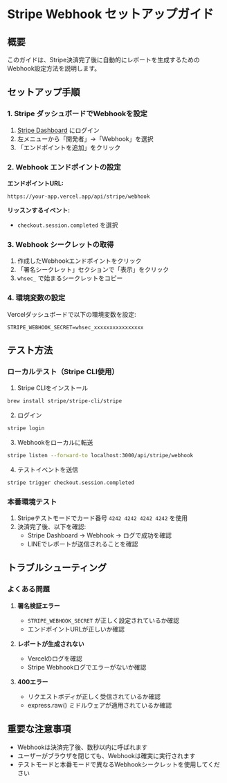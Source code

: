 # Stripe Webhook セットアップガイド

## 概要
このガイドは、Stripe決済完了後に自動的にレポートを生成するためのWebhook設定方法を説明します。

## セットアップ手順

### 1. Stripe ダッシュボードでWebhookを設定

1. [Stripe Dashboard](https://dashboard.stripe.com) にログイン
2. 左メニューから「開発者」→「Webhook」を選択
3. 「エンドポイントを追加」をクリック

### 2. Webhook エンドポイントの設定

**エンドポイントURL:**
```
https://your-app.vercel.app/api/stripe/webhook
```

**リッスンするイベント:**
- `checkout.session.completed` を選択

### 3. Webhook シークレットの取得

1. 作成したWebhookエンドポイントをクリック
2. 「署名シークレット」セクションで「表示」をクリック
3. `whsec_` で始まるシークレットをコピー

### 4. 環境変数の設定

Vercelダッシュボードで以下の環境変数を設定:

```
STRIPE_WEBHOOK_SECRET=whsec_xxxxxxxxxxxxxxxx
```

## テスト方法

### ローカルテスト（Stripe CLI使用）

1. Stripe CLIをインストール
```bash
brew install stripe/stripe-cli/stripe
```

2. ログイン
```bash
stripe login
```

3. Webhookをローカルに転送
```bash
stripe listen --forward-to localhost:3000/api/stripe/webhook
```

4. テストイベントを送信
```bash
stripe trigger checkout.session.completed
```

### 本番環境テスト

1. Stripeテストモードでカード番号 `4242 4242 4242 4242` を使用
2. 決済完了後、以下を確認:
   - Stripe Dashboard → Webhook → ログで成功を確認
   - LINEでレポートが送信されることを確認

## トラブルシューティング

### よくある問題

1. **署名検証エラー**
   - `STRIPE_WEBHOOK_SECRET` が正しく設定されているか確認
   - エンドポイントURLが正しいか確認

2. **レポートが生成されない**
   - Vercelのログを確認
   - Stripe Webhookログでエラーがないか確認

3. **400エラー**
   - リクエストボディが正しく受信されているか確認
   - express.raw() ミドルウェアが適用されているか確認

## 重要な注意事項

- Webhookは決済完了後、数秒以内に呼ばれます
- ユーザーがブラウザを閉じても、Webhookは確実に実行されます
- テストモードと本番モードで異なるWebhookシークレットを使用してください